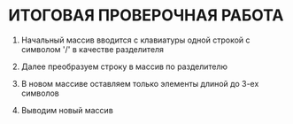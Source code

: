 # ИТОГОВАЯ ПРОВЕРОЧНАЯ РАБОТА

1.  Начальный массив вводится с клавиатуры одной строкой с символом '/' в качестве разделителя

1.  Далее преобразуем строку в массив по разделителю

1.  В новом массиве оставляем только элементы длиной до 3-ех символов

1.  Выводим новый массив